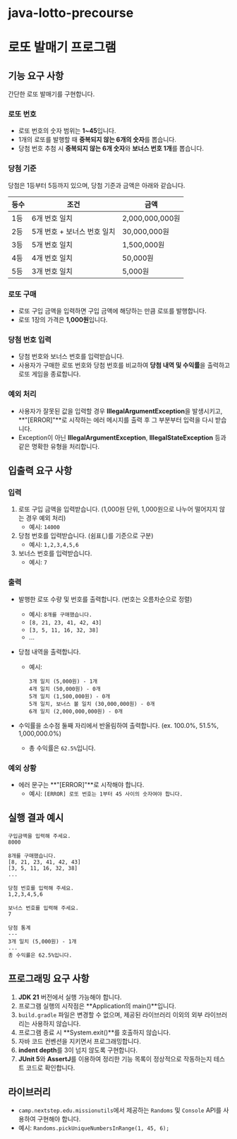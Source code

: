 # java-lotto-precourse
# 로또 발매기 프로그램

## 기능 요구 사항

간단한 로또 발매기를 구현합니다.

### 로또 번호
- 로또 번호의 숫자 범위는 **1~45**입니다.
- 1개의 로또를 발행할 때 **중복되지 않는 6개의 숫자**를 뽑습니다.
- 당첨 번호 추첨 시 **중복되지 않는 6개 숫자**와 **보너스 번호 1개**를 뽑습니다.

### 당첨 기준
당첨은 1등부터 5등까지 있으며, 당첨 기준과 금액은 아래와 같습니다.

| 등수   | 조건                                  | 금액               |
|--------|---------------------------------------|--------------------|
| 1등   | 6개 번호 일치                        | 2,000,000,000원    |
| 2등   | 5개 번호 + 보너스 번호 일치         | 30,000,000원       |
| 3등   | 5개 번호 일치                        | 1,500,000원        |
| 4등   | 4개 번호 일치                        | 50,000원           |
| 5등   | 3개 번호 일치                        | 5,000원            |

### 로또 구매
- 로또 구입 금액을 입력하면 구입 금액에 해당하는 만큼 로또를 발행합니다.
- 로또 1장의 가격은 **1,000원**입니다.

### 당첨 번호 입력
- 당첨 번호와 보너스 번호를 입력받습니다.
- 사용자가 구매한 로또 번호와 당첨 번호를 비교하여 **당첨 내역 및 수익률**을 출력하고 로또 게임을 종료합니다.

### 예외 처리
- 사용자가 잘못된 값을 입력할 경우 **IllegalArgumentException**을 발생시키고, **"[ERROR]"**로 시작하는 에러 메시지를 출력 후 그 부분부터 입력을 다시 받습니다.
- Exception이 아닌 **IllegalArgumentException**, **IllegalStateException** 등과 같은 명확한 유형을 처리합니다.

## 입출력 요구 사항

### 입력
1. 로또 구입 금액을 입력받습니다. (1,000원 단위, 1,000원으로 나누어 떨어지지 않는 경우 예외 처리)
    - 예시: `14000`
2. 당첨 번호를 입력받습니다. (쉼표(,)를 기준으로 구분)
    - 예시: `1,2,3,4,5,6`
3. 보너스 번호를 입력받습니다.
    - 예시: `7`

### 출력
- 발행한 로또 수량 및 번호를 출력합니다. (번호는 오름차순으로 정렬)
    - 예시: `8개를 구매했습니다.`
    - `[8, 21, 23, 41, 42, 43]`
    - `[3, 5, 11, 16, 32, 38]`
    - ...

- 당첨 내역을 출력합니다.
    - 예시:
      ```
      3개 일치 (5,000원) - 1개
      4개 일치 (50,000원) - 0개
      5개 일치 (1,500,000원) - 0개
      5개 일치, 보너스 볼 일치 (30,000,000원) - 0개
      6개 일치 (2,000,000,000원) - 0개
      ```

- 수익률을 소수점 둘째 자리에서 반올림하여 출력합니다. (ex. 100.0%, 51.5%, 1,000,000.0%)
    - 총 수익률은 `62.5%`입니다.

### 예외 상황
- 에러 문구는 **"[ERROR]"**로 시작해야 합니다.
    - 예시: `[ERROR] 로또 번호는 1부터 45 사이의 숫자여야 합니다.`

## 실행 결과 예시

```
구입금액을 입력해 주세요.
8000

8개를 구매했습니다.
[8, 21, 23, 41, 42, 43] 
[3, 5, 11, 16, 32, 38] 
...

당첨 번호를 입력해 주세요.
1,2,3,4,5,6

보너스 번호를 입력해 주세요.
7

당첨 통계
---
3개 일치 (5,000원) - 1개
...
총 수익률은 62.5%입니다.
```

## 프로그래밍 요구 사항

1. **JDK 21** 버전에서 실행 가능해야 합니다.
2. 프로그램 실행의 시작점은 **Application의 main()**입니다.
3. `build.gradle` 파일은 변경할 수 없으며, 제공된 라이브러리 이외의 외부 라이브러리는 사용하지 않습니다.
4. 프로그램 종료 시 **System.exit()**를 호출하지 않습니다.
5. 자바 코드 컨벤션을 지키면서 프로그래밍합니다.
6. **indent depth**를 3이 넘지 않도록 구현합니다.
7. **JUnit 5**와 **AssertJ**를 이용하여 정리한 기능 목록이 정상적으로 작동하는지 테스트 코드로 확인합니다.

## 라이브러리
- `camp.nextstep.edu.missionutils`에서 제공하는 `Randoms` 및 `Console` API를 사용하여 구현해야 합니다.
- 예시: `Randoms.pickUniqueNumbersInRange(1, 45, 6);` 